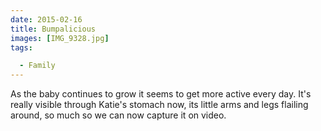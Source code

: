 ```yaml
---
date: 2015-02-16
title: Bumpalicious
images: [IMG_9328.jpg]
tags:

  - Family
---
```

As the baby continues to grow it seems to get more active every day. It's really visible through Katie's stomach now, its little arms and legs flailing around, so much so we can now capture it on video.